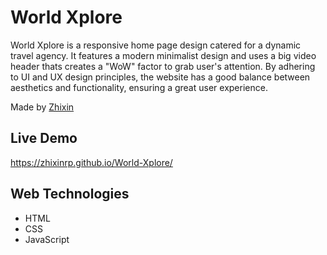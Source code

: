 # World Xplore
World Xplore is a responsive home page design catered for a dynamic travel agency. 
It features a modern minimalist design and uses a big video header thats creates a "WoW" factor to grab user's attention.
By adhering to UI and UX design principles, the website has a good balance between aesthetics and functionality, ensuring a great user experience.

Made by [Zhixin](https://github.com/zhixin09)

## Live Demo
https://zhixinrp.github.io/World-Xplore/

## Web Technologies
- HTML
- CSS
- JavaScript
